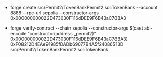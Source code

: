 + forge create src/Permit2/TokenBankPermit2.sol:TokenBank  --account 8888  --rpc-url sepolia --constructor-args 0x000000000022D473030F116dDEE9F6B43aC78BA3

+ forge verify-contract --chain sepolia --constructor-args $(cast abi-encode "constructor(address _permit2)" 0x000000000022D473030F116dDEE9F6B43aC78BA3) 0xF08212D4EAe91985fDADb69077B4A5f24086513D src/Permit2/TokenBankPermit2.sol:TokenBank
